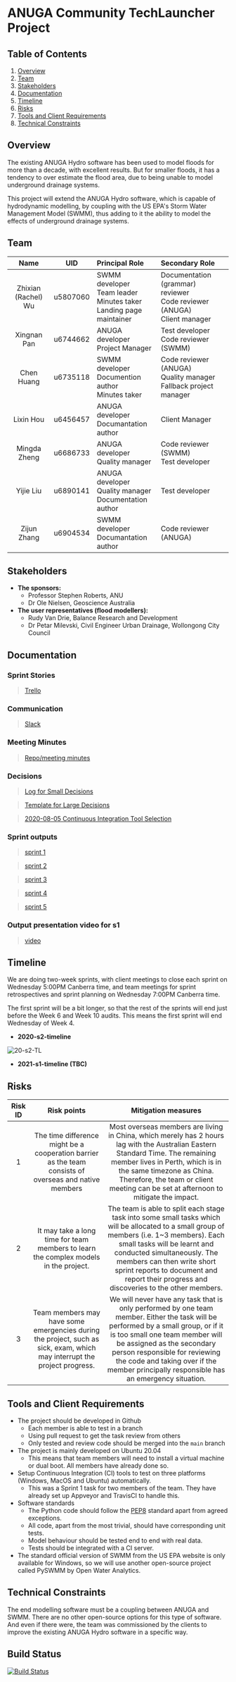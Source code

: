# ANUGA Community TechLauncher Project

## Table of Contents

1. [Overview](#overview)
2. [Team](#team)
3. [Stakeholders](#stakeholders)
4. [Documentation](#documentation)
5. [Timeline](#timeline)
6. [Risks](#risks)
7. [Tools and Client Requirements](#tools-and-client-requirements)
8. [Technical Constraints](#technical-constraints)

## Overview

The existing ANUGA Hydro software has been used to model floods for more than a decade, with excellent results. But for smaller floods, it has a tendency to over estimate the flood area, due to being unable to model underground drainage systems.

This project will extend the ANUGA Hydro software, which is capable of hydrodynamic modelling, by coupling with the US EPA's Storm Water Management Model (SWMM), thus adding to it the ability to model the effects of underground drainage systems. 

## Team

|  Name          | UID    | Principal Role | Secondary Role |
|:--------------:|:------:|:---------------|:---------------|
| Zhixian (Rachel) Wu | u5807060 | SWMM developer<br>Team leader<br>Minutes taker<br>Landing page maintainer | Documentation (grammar) reviewer<br>Code reviewer (ANUGA)<br>Client manager |
| Xingnan Pan | u6744662 | ANUGA developer<br>Project Manager | Test developer<br>Code reviewer (SWMM) |
| Chen Huang | u6735118 | SWMM developer<br>Documention author<br>Minutes taker | Code reviewer (ANUGA)<br>Quality manager<br>Fallback project manager |
| Lixin Hou | u6456457 | ANUGA developer<br>Documantation author | Client Manager |
| Mingda Zheng | u6686733 | ANUGA developer<br>Quality manager | Code reviewer (SWMM)<br>Test developer|
| Yijie Liu | u6890141 | ANUGA developer<br>Quality manager<br>Documentation author | Test developer<br> |
| Zijun Zhang | u6904534 | SWMM developer<br>Documantation author | Code reviewer (ANUGA) |

## Stakeholders
* **The sponsors:**
   * Professor Stephen Roberts, ANU
   * Dr Ole Nielsen, Geoscience Australia
* **The user representatives (flood modellers):**
   * Rudy Van Drie, Balance Research and Development
   * Dr Petar Milevski, Civil Engineer Urban Drainage, Wollongong City Council

## Documentation
### Sprint Stories

> [Trello](https://trello.com/b/Z45C7crP/agile-sprint-board)

### Communication

> [Slack](https://anu-flood-modelling.slack.com)

### Meeting Minutes

>[Repo/meeting minutes](https://drive.google.com/drive/folders/1LmlRThb0jMD3AXX-M4OyXP2jcJiCUTDF?usp=sharing)

### Decisions

> [Log for Small Decisions](https://docs.google.com/spreadsheets/d/1uPZlRMNaRBlZnUdfNPVQ4e_S48npiRRkqP9GHJUyXS4/edit?usp=sharing)

> [Template for Large Decisions](https://docs.google.com/document/d/11qM3a2_Abr2oGtYLgIPA4QjgSELj9RFD4IboVFuBqEg/edit?usp=sharing)

> [2020-08-05 Continuous Integration Tool Selection](https://docs.google.com/document/d/1xt46NBabq5xelkVywf4NLt9Su33GicAFldKurt747fs/edit?usp=sharing)

### Sprint outputs
>[sprint 1](https://drive.google.com/drive/folders/1LmlRThb0jMD3AXX-M4OyXP2jcJiCUTDF?usp=sharing)

>[sprint 2](https://drive.google.com/drive/folders/1F4Q5Iqexq1BnQAzWQfQ3h0j9jsK95sl5?usp=sharing)

>[sprint 3](https://drive.google.com/drive/folders/16FuZxkii7Zbye6nQ--5SRjwLIQtY2AeA?usp=sharing)

>[sprint 4](https://drive.google.com/drive/folders/1n2aCdY96LGSJd7TsodW_KLTlw4zo7RU-?usp=sharing)

>[sprint 5](https://drive.google.com/drive/folders/1U98A_bse0_Ww5gdgPW2vMbLV4Y6KDDa9?usp=sharing)

### Output presentation video for s1
>[video](https://drive.google.com/file/d/1QBMtGCGD2l7CzlgQ5tJHLRp8U3Pl1GTh/view?usp=sharing)

## Timeline

We are doing two-week sprints, with client meetings to close each sprint on Wednesday 5:00PM Canberra time, and team meetings for sprint retrospectives and sprint planning on Wednesday 7:00PM Canberra time.

The first sprint will be a bit longer, so that the rest of the sprints will end just before the Week 6 and Week 10 audits. This means the first sprint will end Wednesday of Week 4.

* **2020-s2-timeline**
<img src="https://github.com/rachelwu21/anuga_core/blob/master/20-s2%20timeline.jpg" alt="20-s2-TL" align=center />

* **2021-s1-timeline (TBC)**

## Risks

|Risk ID|Risk points|Mitigation measures|
|:-----:|:---------:|:-----------------:|
|1|The time difference might be a cooperation barrier as the team consists of overseas and native members|Most overseas members are living in China, which merely has 2 hours lag with the Australian Eastern Standard Time. The remaining member lives in Perth, which is in the same timezone as China. Therefore, the team or client meeting can be set at afternoon to mitigate the impact.|
|2|It may take a long time for team members to learn the complex models in the project.|The team is able to split each stage task into some small tasks which will be allocated to a small group of members (i.e. 1~3 members). Each small tasks will be learnt and conducted simultaneously. The members can then write short sprint reports to document and report their progress and discoveries to the other members.|
|3|Team members may have some emergencies during the project, such as sick, exam, which may interrupt the project progress.|We will never have any task that is only performed by one team member. Either the task will be performed by a small group, or if it is too small one team member will be assigned as the secondary person responsible for reviewing the code and taking over if the member principally responsible has an emergency situation.|

## Tools and Client Requirements

* The project should be developed in Github
   * Each member is able to test in a branch
   * Using pull request to get the task review from others
   * Only tested and review code should be merged into the `main` branch
* The project is mainly developed on Ubuntu 20.04
   * This means that team members will need to install a virtual machine or dual boot. All members have already done so.
* Setup Continuous Integration (CI) tools to test on three platforms (Windows, MacOS and Ubuntu) automatically.
   * This was a Sprint 1 task for two members of the team. They have already set up Appveyor and TravisCI to handle this.
* Software standards
   * The Python code should follow the [PEP8](https://www.python.org/dev/peps/pep-0008/) standard apart from agreed exceptions.
   * All code, apart from the most trivial, should have corresponding unit tests.
   * Model behaviour should be tested end to end with real data.
   * Tests should be integrated with a CI server.
* The standard official version of SWMM from the US EPA website is only available for Windows, so we will use another open-source project called PySWMM by Open Water Analytics.

## Technical Constraints

The end modelling software must be a coupling between ANUGA and SWMM. There are no other open-source options for this type of software. And even if there were, the team was commissioned by the clients to improve the existing ANUGA Hydro software in a specific way. 

## Build Status
[![Build Status](https://travis-ci.com/20-S2-2-C-Flood-Modelling/anuga_core.svg?branch=master)](https://travis-ci.com/20-S2-2-C-Flood-Modelling/anuga_core)

